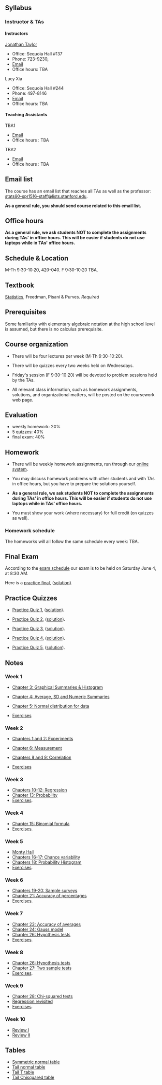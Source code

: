 ## Syllabus

### Instructor & TAs

#### Instructors

[Jonathan Taylor](http://statweb.stanford.edu/~jtaylor)

- Office: Sequoia Hall #137
- Phone: 723-9230, 
- [Email](https://stanfordwho.stanford.edu/auth/lookup?search=Jonathan%20Taylor)
- Office hours: TBA

Lucy Xia

- Office: Sequoia Hall #244
- Phone: 497-8146
- [Email](https://stanfordwho.stanford.edu/auth/lookup?search=Lucy%20Xia)
- Office hours: TBA

#### Teaching Assistants

TBA1

-  [Email](https://stanfordwho.stanford.edu/auth/lookup?search=TBA1)
-  Office hours : TBA

TBA2

-  [Email](https://stanfordwho.stanford.edu/auth/lookup?search=TBA2)
-  Office hours : TBA


## Email list

The course has an email list that reaches all TAs as well as the professor: stats60-spr1516-staff@lists.stanford.edu.

**As a general rule, you should send course related to this email list.**

## Office hours

**As a general rule, we ask students NOT to complete the assignments during TAs' in office hours. This will be easier if students do not use laptops while in TAs' office hours.**

## Schedule & Location

M-Th 9:30-10:20, 420-040. F 9:30-10:20 TBA.

## Textbook

[Statistics](http://www.amazon.com/Statistics-4th-David-Freedman/dp/0393929728), Freedman, Pisani & Purves. *Required*

## Prerequisites

Some familiarity with elementary algebraic notation at the high school level 
is assumed, but there is no calculus prerequisite. 

## Course organization

- There will be four lectures per week (M-Th 9:30-10:20). 

- There will be quizzes every two weeks held on Wednesdays.

- Friday's session (F 9:30-10:20) will be devoted to problem sessions held by the TAs. 

- All relevant class information, such as homework assignments, solutions, and organizational matters, will be posted on the coursework web page.


## Evaluation

* weekly homework: 20%
* 5 quizzes: 40%
* final exam: 40%


## Homework

- There will be weekly homework assignments, run through our [online system](http://stats60.stanford.edu/cgi-bin/index.cgi/).

- You may discuss homework problems with other students and with TAs in office hours, but you have to prepare the solutions yourself. 

- **As a general rule, we ask students NOT to complete the assignments during TAs' in office hours. This will be easier if students do not use laptops while in TAs' office hours.**

- You must show your work (where necessary) for full credit (on quizzes as well).

### Homework schedule


The homeworks will all follow the same schedule every week: TBA.



## Final Exam

According to the [exam schedule](http://studentaffairs.stanford.edu/registrar/students/spring-exams) our exam is to be held on Saturday June 4, at 8:30 AM. 

Here is a  [practice final](practice_final.pdf), ([solution](practice_final_solution.pdf)).

## Practice Quizzes

- [Practice Quiz 1](practice_quizzes/practice_quiz1.pdf), ([solution](practice_quizzes/practice_quiz1_solution.pdf)).

- [Practice Quiz 2](practice_quizzes/practice_quiz2.pdf), ([solution](practice_quizzes/practice_quiz2_solution.pdf)).

- [Practice Quiz 3](practice_quizzes/practice_quiz3.pdf), ([solution](practice_quizzes/practice_quiz3_solution.pdf)).

- [Practice Quiz 4](practice_quizzes/practice_quiz4.pdf), ([solution](practice_quizzes/practice_quiz4_solution.pdf)).

- [Practice Quiz 5](practice_quizzes/practice_quiz5.pdf), ([solution](practice_quizzes/practice_quiz5_solution.pdf)).

## Notes

### Week 1 

- [Chapter 3: Graphical Summaries & Histogram](http://nbviewer.jupyter.org/format/slides/url/stats60.stanford.edu/Graphical_Summaries.ipynb)

- [Chapter 4: Average, SD and Numeric Summaries](http://nbviewer.jupyter.org/format/slides/url/stats60.stanford.edu/Numeric_Summaries.ipynb)

- [Chapter 5: Normal distribution for data](http://nbviewer.jupyter.org/format/slides/url/stats60.stanford.edu/Normal_distribution.ipynb)

- [Exercises](http://nbviewer.jupyter.org/format/slides/url/stats60.stanford.edu/exercises/Exercises1.ipynb)


### Week 2 

- [Chapters 1 and 2: Experiments](http://nbviewer.jupyter.org/format/slides/url/stats60.stanford.edu/Experiments.ipynb)

- [Chapter 6: Measurement](http://nbviewer.jupyter.org/format/slides/url/stats60.stanford.edu/Measurement.ipynb)

- [Chapters 8 and 9: Correlation](http://nbviewer.jupyter.org/format/slides/url/stats60.stanford.edu/Correlation.ipynb)

- [Exercises](http://nbviewer.jupyter.org/format/slides/url/stats60.stanford.edu/exercises/Excersises2.ipynb)


### Week 3 

- [Chapters 10-12: Regression](http://nbviewer.jupyter.org/format/slides/url/stats60.stanford.edu/Regression.ipynb)
- [Chapter 13: Probability](http://nbviewer.jupyter.org/format/slides/url/stats60.stanford.edu/Probability.ipynb)
- [Exercises](http://nbviewer.jupyter.org/format/slides/url/stats60.stanford.edu/exercises/Excersises3.ipynb).

### Week 4

- [Chapter 15: Binomial formula](http://nbviewer.jupyter.org/format/slides/url/stats60.stanford.edu/Binomial.ipynb) 
- [Exercises](http://nbviewer.jupyter.org/format/slides/url/stats60.stanford.edu/exercises/Excersises4.ipynb).

### Week 5

- [Monty Hall](http://nbviewer.jupyter.org/format/slides/url/stats60.stanford.edu/Monty_Hall.ipynb) 
- [Chapters 16-17: Chance variability](http://nbviewer.jupyter.org/format/slides/url/stats60.stanford.edu/Chance_variability.ipynb) 
- [Chapters 18: Probability Histogram](http://nbviewer.jupyter.org/format/slides/url/stats60.stanford.edu/Probability_Histogram.ipynb) 
- [Exercises](http://nbviewer.jupyter.org/format/slides/url/stats60.stanford.edu/exercises/Excersises5.ipynb).

### Week 6

- [Chapters 19-20: Sample surveys](http://nbviewer.jupyter.org/format/slides/url/stats60.stanford.edu/Sampling.ipynb) 
- [Chapter 21: Accuracy of percentages](http://nbviewer.jupyter.org/format/slides/url/stats60.stanford.edu/Confidence_Intervals.ipynb) 
- [Exercises](http://nbviewer.jupyter.org/format/slides/url/stats60.stanford.edu/exercises/Excersises6.ipynb).

### Week 7

- [Chapter 23: Accuracy of averages](http://nbviewer.jupyter.org/format/slides/url/stats60.stanford.edu/Accuracy_of_averages.ipynb) 
- [Chapter 24: Gauss model](http://nbviewer.jupyter.org/format/slides/url/stats60.stanford.edu/Gauss_model.ipynb)
- [Chapter 26: Hypothesis tests](http://nbviewer.jupyter.org/format/slides/url/stats60.stanford.edu/Hypothesis_tests.ipynb)
- [Exercises](http://nbviewer.jupyter.org/format/slides/url/stats60.stanford.edu/exercises/Excersises7.ipynb).

### Week 8

- [Chapter 26: Hypothesis tests](http://nbviewer.jupyter.org/format/slides/url/stats60.stanford.edu/Hypothesis_tests.ipynb) 
- [Chapter 27: Two sample tests](http://nbviewer.jupyter.org/format/slides/url/stats60.stanford.edu/Two_sample_test.ipynb) 
- [Exercises](http://nbviewer.jupyter.org/format/slides/url/stats60.stanford.edu/exercises/Excersises8.ipynb).

### Week 9

- [Chapter 28: Chi-squared tests](http://nbviewer.jupyter.org/format/slides/url/stats60.stanford.edu/Chisquared.ipynb) 
- [Regression revisited](http://nbviewer.jupyter.org/format/slides/url/stats60.stanford.edu/Regression_revisited.ipynb) 
- [Exercises](http://nbviewer.jupyter.org/format/slides/url/stats60.stanford.edu/exercises/Excersises9.ipynb).

### Week 10

- [Review I](http://nbviewer.jupyter.org/format/slides/url/stats60.stanford.edu/ReviewI.ipynb) 
- [Review II](http://nbviewer.jupyter.org/format/slides/url/stats60.stanford.edu/ReviewII.ipynb) 

## Tables

- [Symmetric normal table](Symmetric_normal_table.html)
- [Tail normal table](Tail_normal_table.html)
- [Tail T table](Tail_T_table.html)
- [Tail Chisquared table](Tail_Chisquared_table.html)

